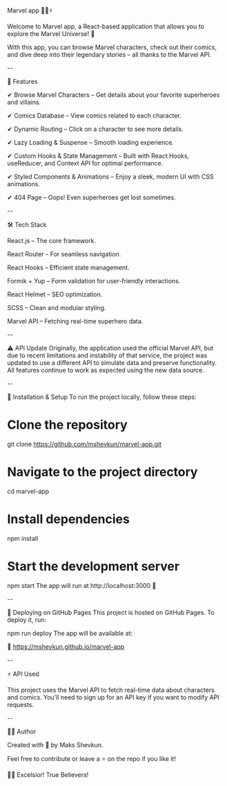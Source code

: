 Marvel app 🦸‍♂️⚡


Welcome to Marvel app, a React-based application that allows you to explore the Marvel Universe! 🚀

With this app, you can browse Marvel characters, check out their comics, and dive deep into their legendary stories – all thanks to the Marvel API.

--

🌟 Features

✔ Browse Marvel Characters – Get details about your favorite superheroes and villains.

✔ Comics Database – View comics related to each character.

✔ Dynamic Routing – Click on a character to see more details.

✔ Lazy Loading & Suspense – Smooth loading experience.

✔ Custom Hooks & State Management – Built with React Hooks, useReducer, and Context API for optimal performance.

✔ Styled Components & Animations – Enjoy a sleek, modern UI with CSS animations.

✔ 404 Page – Oops! Even superheroes get lost sometimes.

--

🛠 Tech Stack

React.js – The core framework.

React Router – For seamless navigation.

React Hooks – Efficient state management.

Formik + Yup – Form validation for user-friendly interactions.

React Helmet – SEO optimization.

SCSS – Clean and modular styling.

Marvel API – Fetching real-time superhero data.

--

⚠️ API Update
Originally, the application used the official Marvel API, but due to recent limitations and instability of that service, the project was updated to use a different API to simulate data and preserve functionality. All features continue to work as expected using the new data source.

--

🔧 Installation & Setup
To run the project locally, follow these steps:

# Clone the repository
git clone https://github.com/mshevkun/marvel-app.git

# Navigate to the project directory
cd marvel-app

# Install dependencies
npm install

# Start the development server
npm start
The app will run at http://localhost:3000 🚀

--

🚀 Deploying on GitHub Pages
This project is hosted on GitHub Pages. To deploy it, run:

npm run deploy
The app will be available at:

🔗 https://mshevkun.github.io/marvel-app

--

⚡ API Used

This project uses the Marvel API to fetch real-time data about characters and comics.
You’ll need to sign up for an API key if you want to modify API requests.

--

👨‍💻 Author

Created with 💙 by Maks Shevkun.

Feel free to contribute or leave a ⭐ on the repo if you like it!

🦸‍♂️ Excelsior! True Believers!

